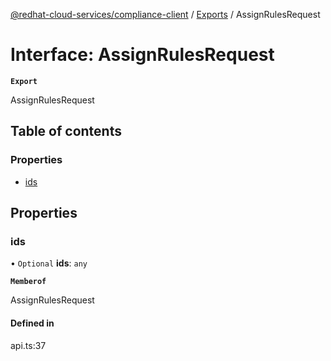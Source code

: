 [@redhat-cloud-services/compliance-client](../README.md) / [Exports](../modules.md) / AssignRulesRequest

# Interface: AssignRulesRequest

**`Export`**

AssignRulesRequest

## Table of contents

### Properties

- [ids](AssignRulesRequest.md#ids)

## Properties

### ids

• `Optional` **ids**: `any`

**`Memberof`**

AssignRulesRequest

#### Defined in

api.ts:37
